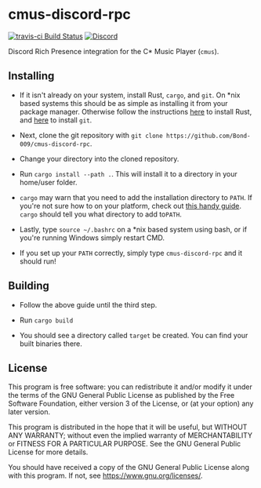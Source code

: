 # cmus-discord-rpc

[![travis-ci Build Status][travis-ci-badge]][travis-ci-page] [![Discord][discord-badge]][discord-invite]

Discord Rich Presence integration for the C* Music Player (`cmus`).

## Installing

- If it isn't already on your system, install Rust, `cargo`, and `git`. On \*nix based systems this should be as simple as installing it from your package manager. Otherwise follow the instructions [here](https://www.rust-lang.org/tools/install) to install Rust, and [here](https://git-scm.com/book/en/v2/Getting-Started-Installing-Git) to install `git`.

- Next, clone the git repository with `git clone https://github.com/Bond-009/cmus-discord-rpc`.

- Change your directory into the cloned repository.

- Run `cargo install --path .`. This will install it to a directory in your home/user folder.

- `cargo` may warn that you need to add the installation directory to `PATH`. If you're not sure how to on your platform, check out [this handy guide](https://github.com/sindresorhus/guides/blob/master/set-environment-variables.md). `cargo` should tell you what directory to add to`PATH`.

- Lastly, type `source ~/.bashrc` on a \*nix based system using bash, or if you're running Windows simply restart CMD.

- If you set up your `PATH` correctly, simply type `cmus-discord-rpc` and it should run!

## Building

- Follow the above guide until the third step.

- Run `cargo build`

- You should see a directory called `target` be created. You can find your built binaries there.

## License

This program is free software: you can redistribute it and/or modify
it under the terms of the GNU General Public License as published by
the Free Software Foundation, either version 3 of the License, or
(at your option) any later version.

This program is distributed in the hope that it will be useful,
but WITHOUT ANY WARRANTY; without even the implied warranty of
MERCHANTABILITY or FITNESS FOR A PARTICULAR PURPOSE.  See the
GNU General Public License for more details.

You should have received a copy of the GNU General Public License
along with this program.  If not, see <https://www.gnu.org/licenses/>.

[travis-ci-badge]: https://travis-ci.org/Bond-009/cmus-discord-rpc.svg?branch=master
[travis-ci-page]: https://travis-ci.org/Bond-009/cmus-discord-rpc
[discord-badge]: https://discordapp.com/api/guilds/261241776105455618/widget.png
[discord-invite]: https://discordapp.com/invite/thKXwJb
